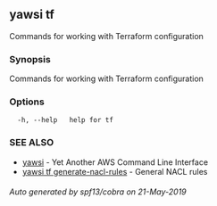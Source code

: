 ## yawsi tf

Commands for working with Terraform configuration

### Synopsis


Commands for working with Terraform configuration

### Options

```
  -h, --help   help for tf
```

### SEE ALSO
* [yawsi](yawsi.md)	 - Yet Another AWS Command Line Interface
* [yawsi tf generate-nacl-rules](yawsi_tf_generate-nacl-rules.md)	 - General NACL rules

###### Auto generated by spf13/cobra on 21-May-2019

